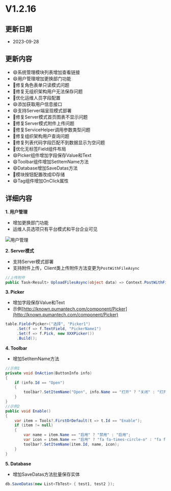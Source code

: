 # V1.2.16

## 更新日期

- 2023-09-28

## 更新内容

- 😄系统管理模块列表增加查看链接
- 😄用户管理增加更换部门功能
- 🐛修复角色表单只读模式问题
- 🐛修复无组织架构用户无法保存问题
- 🔨优化运维人员字段配置
- 😄添加获取用户信息接口
- 😄支持Server端呈现模式部署
- 🐛修复Server模式首页图表不显示问题
- 🐛修复Server模式附件上传问题
- 🐛修复ServiceHelper调用参数类型问题
- 🐛修复组织架构用户查询问题
- 🐛修复列表代码字段匹配不到数据显示为空问题
- 🔨优化无标签Field组件布局
- 😄Picker组件增加字段保存Value和Text
- 😄Toolbar组件增加SetItemName方法
- 😄Database增加SaveDatas方法
- 🔨模块按钮配置改成ID存储
- 😄Tag组件增加OnClick属性

## 详细内容

**1. 用户管理**

- 增加更换部门功能
- 运维人员选项只有平台模式和平台企业可见

![用户管理](https://foruda.gitee.com/images/1695085530091696500/6f9ef406_14334.png "屏幕截图")

**2. Server模式**

- 支持Server模式部署
- 支持附件上传，Client类上传附件方法变更为`PostWithFileAsync`

```csharp
//上传附件
public Task<Result> UploadFilesAsync(object data) => Context.PostWithFileAsync("File/UploadFiles", data);
```

**3. Picker**

- 增加字段保存Value和Text
- 示例[http://known.pumantech.com/component/Picker](http://known.pumantech.com/component/Picker)

```csharp
table.Field<Picker>("选择", "Picker1")
     .Set(f => f.TextField, "PickerName1")
     .Set(f => f.Pick, new XXXPicker())
     .Build();
```

**4. Toolbar**

- 增加SetItemName方法

```csharp
//示例1
private void OnAction(ButtonInfo info)
{
    if (info.Id == "Open")
    {
        toolbar?.SetItemName("Open", info.Name == "打开" ? "关闭" : "打开");
    }
}
//示例2
public void Enable()
{
    var item = Tools?.FirstOrDefault(t => t.Id == "Enable");
    if (item != null)
    {
        var name = item.Name == "启用" ? "禁用" : "启用";
        var icon = item.Name == "启用" ? "fa fa-times-circle-o" : "fa fa-check-circle-o";
        toolbar?.SetItemName(item.Id, name, icon);
    }
}
```

**5. Database**

- 增加SaveDatas方法批量保存实体

```csharp
db.SaveDatas(new List<TbTest> { test1, test2 });
```
